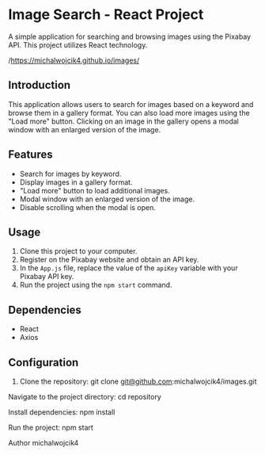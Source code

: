 # Image Search - React Project

A simple application for searching and browsing images using the Pixabay API. This project utilizes React technology.

/https://michalwojcik4.github.io/images/

## Introduction

This application allows users to search for images based on a keyword and browse them in a gallery format. You can also load more images using the "Load more" button. Clicking on an image in the gallery opens a modal window with an enlarged version of the image.

## Features

- Search for images by keyword.
- Display images in a gallery format.
- "Load more" button to load additional images.
- Modal window with an enlarged version of the image.
- Disable scrolling when the modal is open.

## Usage

1. Clone this project to your computer.
2. Register on the Pixabay website and obtain an API key.
3. In the `App.js` file, replace the value of the `apiKey` variable with your Pixabay API key.
4. Run the project using the `npm start` command.

## Dependencies

- React
- Axios

## Configuration

1. Clone the repository:
git clone git@github.com:michalwojcik4/images.git

Navigate to the project directory:
cd repository

Install dependencies:
npm install

Run the project:
npm start

Author
michalwojcik4

